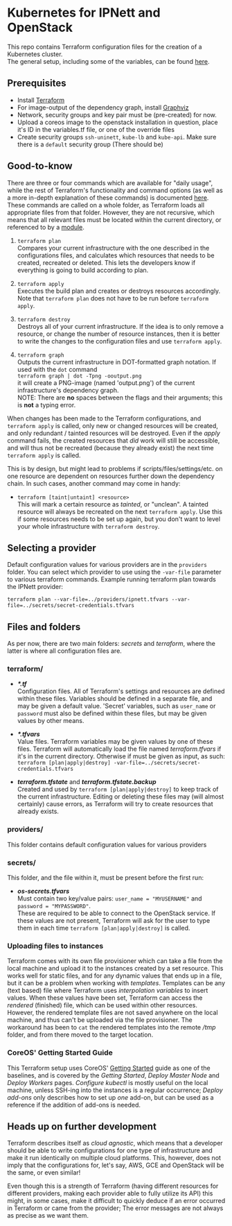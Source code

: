 # Kubernetes for IPNett and OpenStack

This repo contains Terraform configuration files for the creation of a Kubernetes cluster.</br>
The general setup, including some of the variables, can be found [here][getting-started].

## Prerequisites

- Install [Terraform][terraform-download]
- For image-output of the dependency graph, install [Graphviz][graphviz-download]
- Network, security groups and key pair must be (pre-created) for now.
- Upload a coreos image to the openstack installation in question, place it's ID in the variables.tf file, or one of the override files
- Create security groups `ssh-uninett`, `kube-lb` and `kube-api`. Make sure there is a `default` security group (There should be)

## Good-to-know

There are three or four commands which are available for "daily usage", while the rest of Terraform's functionality and command options (as well as a more in-depth explanation of these commands) is documented [here][terraform-docs]. These commands are called on a whole folder, as Terraform loads all appropriate files from that folder. However, they are not recursive, which means that all relevant files must be located within the current directory, or referenced to by a [module][terraform-module].

1. `terraform plan`</br>
Compares your current infrastructure with the one described in the configurations files, and calculates which resources that needs to be created, recreated or deleted. This lets the developers know if everything is going to build according to plan.

2. `terraform apply`</br>
Executes the build plan and creates or destroys resources accordingly. Note that `terraform plan` does not have to be run before `terraform apply`.

3. `terraform destroy`</br>
Destroys all of your current infrastructure. If the idea is to only remove a resource, or change the number of resource instances, then it is better to write the changes to the configuration files and use `terraform apply`.

4. `terraform graph`</br>
Outputs the current infrastructure in DOT-formatted graph notation. If used with the `dot` command</br>
`terraform graph | dot -Tpng -ooutput.png`</br>
it will create a PNG-image (named 'output.png') of the current infrastructure's dependency graph.</br>
NOTE: There are **no** spaces between the flags and their arguments; this is **not** a typing error.

When changes has been made to the Terraform configurations, and `terraform apply` is called, only new or changed resources will be created, and only redundant / tainted resources will be destroyed. Even if the *apply* command fails, the created resources that *did* work will still be accessible, and will thus not be recreated (because they already exist) the next time `terraform apply` is called.

This is by design, but might lead to problems if scripts/files/settings/etc. on one resource are dependent on resources further down the dependency chain. In such cases, another command may come in handy:

- `terraform [taint|untaint] <resource>`</br>
This will mark a certain resource as *tainted*, or "unclean". A tainted resource will always be recreated on the next `terraform apply`. Use this if some resources needs to be set up again, but you don't want to level your whole infrastructure with `terraform destroy`.

## Selecting a provider

Default configuration values for various providers are in the `providers` folder. You can select which provider to use using the `-var-file` parameter to various terraform commands. Example running terraform plan towards the IPNett provider:

    terraform plan --var-file=../providers/ipnett.tfvars --var-file=../secrets/secret-credentials.tfvars

## Files and folders

As per now, there are two main folders: *secrets* and *terraform*, where the latter is where all configuration files are.

### terraform/
- **_*.tf_**</br>
Configuration files. All of Terraform's settings and resources are defined within these files. Variables should be defined in a separate file, and may be given a default value. 'Secret' variables, such as `user_name` or `password` must also be defined within these files, but may be given values by other means.

- **_*.tfvars_**</br>
Value files. Terraform variables may be given values by one of these files. Terraform will automatically load the file named *terraform.tfvars* if it's in the current directory. Otherwise if must be given as input, as such:</br>
`terraform [plan|apply|destroy] -var-file=../secrets/secret-credentials.tfvars`

- ***terraform.tfstate*** and ***terraform.tfstate.backup***</br>
Created and used by `terraform [plan|apply|destroy]` to keep track of the current infrastructure. Editing or deleting these files may (will almost certainly) cause errors, as Terraform will try to create resources that already exists.

### providers/
This folder contains default configuration values for various providers

### secrets/
This folder, and the file within it, must be present before the first run:

- ***os-secrets.tfvars***</br>
Must contain two key/value pairs: `user_name = "MYUSERNAME"` and `password = "MYPASSWORD"`.</br>
These are required to be able to connect to the OpenStack service. If these values are not present, Terraform will ask for the user to type them in each time `terraform [plan|apply|destroy]` is called.

### Uploading files to instances

Terraform comes with its own file provisioner which can take a file from the local machine and upload it to the instances created by a set resource. This works well for static files, and for any dynamic values that ends up in a file, but it can be a problem when working with *templates*. Templates can be any (text based) file where Terraform uses *interpolation variables* to insert values. When these values have been set, Terraform can access the *rendered* (finished) file, which can be used within other resources. However, the rendered template files are not saved anywhere on the local machine, and thus can't be uploaded via the file provisioner. The workaround has been to `cat` the rendered templates into the remote */tmp* folder, and from there moved to the target location.

### CoreOS' Getting Started Guide

This Terraform setup uses CoreOS' [Getting Started][getting-started] guide as one of the baselines, and is covered by the *Getting Started*, *Deploy Master Node* and *Deploy Workers* pages. *Configure kubectl* is mostly useful on the local machine, unless SSH-ing into the instances is a regular occurrence; *Deploy add-ons* only describes how to set up *one* add-on, but can be used as a reference if the addition of add-ons is needed.

## Heads up on further development

Terraform describes itself as *cloud agnostic*, which means that a developer should be able to write configurations for one type of infrastructure and make it run identically on multiple cloud platforms. This, however, does not imply that the configurations for, let's say, AWS, GCE and OpenStack will be the same, or even similar!

Even though this is a strength of Terraform (having different resources for different providers, making each provider able to fully utilize its API) this might, in some cases, make it difficult to quickly deduce if an error occurred in Terraform or came from the provider; The error messages are not always as precise as we want them.


<!-- Links and references -->
[getting-started]: https://coreos.com/kubernetes/docs/latest/getting-started.html
[terraform-download]: https://www.terraform.io/downloads.html
[terraform-docs]: https://www.terraform.io/docs/index.html
[terraform-module]: https://www.terraform.io/docs/modules/
[graphviz-download]: http://www.graphviz.org/Download..php
